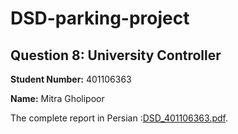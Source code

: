 # DSD-parking-project

## Question 8: University Controller

**Student Number:** 401106363

**Name:** Mitra Gholipoor

The complete report in Persian :[DSD_401106363.pdf](./report.pdf).
